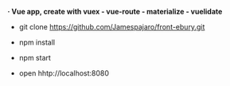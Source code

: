 **· Vue app, create with vuex - vue-route - materialize - vuelidate**

- git clone https://github.com/Jamespajaro/front-ebury.git

- npm install

- npm start 

- open hhtp://localhost:8080
